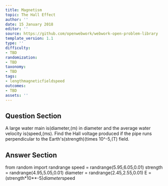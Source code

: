 ```yaml
---
title: Magnetism
topic: The Hall Effect
author: ''
date: 15 January 2018
editor: ''
source: https://github.com/openwebwork/webwork-open-problem-library
template_version: 1.1
type: ''
difficulty:
- TBD
randomization:
- TBD
taxonomy:
- TBD
tags:
- lengthmagneticfieldspeed
outcomes:
- TBD
assets: ''
---
```


## Question Section 

A large water main is(diameter,(m) in diameter and the average water velocity is(speed,(ms). Find the Hall voltage produced if the pipe runs perpendicular to the Earth's(strength)(times 10^-5,(T) field.



## Answer Section

from random import randrange
speed = randrange(5.95,6.05,0.01)
strength = randrange(4.95,5.05,0.01)
diameter = randrange(2.45,2.55,0.01)
E = (strength*10**-5)*diameter*speed